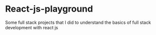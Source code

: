 # React-js-playground
Some full stack projects that I did to understand the basics of full stack development with react js
